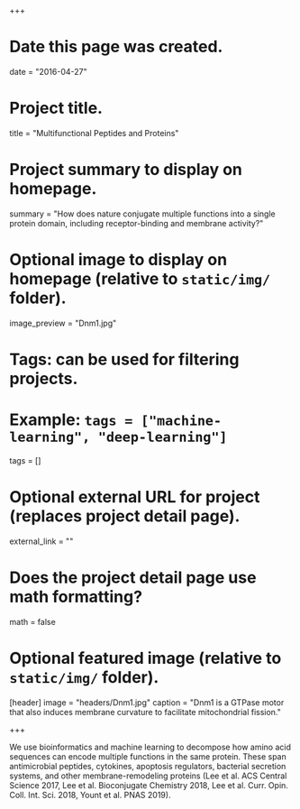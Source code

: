 +++
# Date this page was created.
date = "2016-04-27"

# Project title.
title = "Multifunctional Peptides and Proteins"

# Project summary to display on homepage.
summary = "How does nature conjugate multiple functions into a single protein domain, including receptor-binding and membrane activity?"

# Optional image to display on homepage (relative to `static/img/` folder).
image_preview = "Dnm1.jpg"

# Tags: can be used for filtering projects.
# Example: `tags = ["machine-learning", "deep-learning"]`
tags = []

# Optional external URL for project (replaces project detail page).
external_link = ""

# Does the project detail page use math formatting?
math = false

# Optional featured image (relative to `static/img/` folder).
[header]
image = "headers/Dnm1.jpg"
caption = "Dnm1 is a GTPase motor that also induces membrane curvature to facilitate mitochondrial fission."

+++

We use bioinformatics and machine learning to decompose how amino acid sequences can encode multiple functions in the same protein. These span antimicrobial peptides, cytokines, apoptosis regulators, bacterial secretion systems, and other membrane-remodeling proteins (Lee et al. ACS Central Science 2017, Lee et al. Bioconjugate Chemistry 2018, Lee et al. Curr. Opin. Coll. Int. Sci. 2018, Yount et al. PNAS 2019).